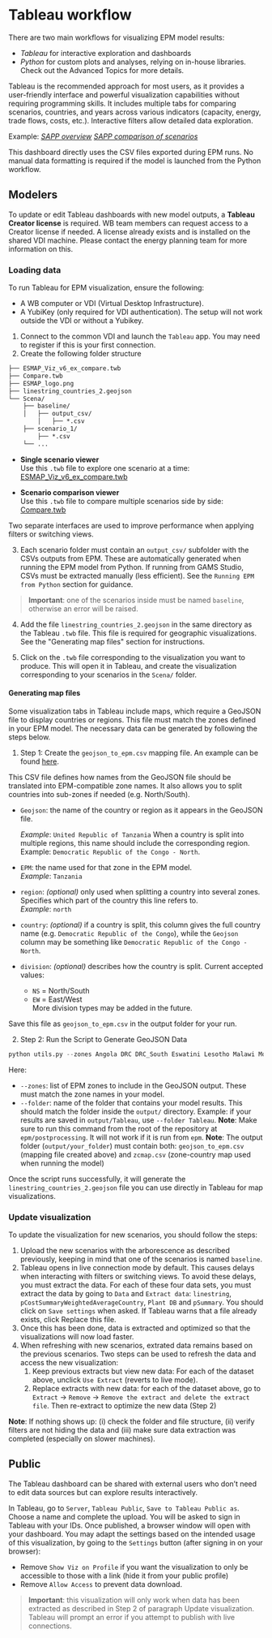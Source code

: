 # Tableau workflow

There are two main workflows for visualizing EPM model results:
- _Tableau_ for interactive exploration and dashboards
- _Python_ for custom plots and analyses, relying on in-house libraries. Check out the Advanced Topics for more details.

Tableau is the recommended approach for most users, as it provides a user-friendly interface and powerful visualization capabilities without requiring programming skills.
It includes multiple tabs for comparing scenarios, countries, and years across various indicators (capacity, energy, trade flows, costs, etc.). Interactive filters allow detailed data exploration.

Example: _[SAPP overview](https://public.tableau.com/app/profile/celia.escribe/viz/SAPPregionalintegration/Home?publish=yes)_
_[SAPP comparison of scenarios](https://public.tableau.com/app/profile/celia.escribe/viz/SAPP-Comparison/Compare?publish=yes)_

This dashboard directly uses the CSV files exported during EPM runs. No manual data formatting is required if the model is launched from the Python workflow.

## Modelers

To update or edit Tableau dashboards with new model outputs, a **Tableau Creator license** is required. WB team members can request access to a Creator license if needed. A license already exists and is installed on the shared VDI machine. Please contact the energy planning team for more information on this.

### Loading data 
To run Tableau for EPM visualization, ensure the following:

- A WB computer or VDI (Virtual Desktop Infrastructure). 
- A YubiKey (only required for VDI authentication).
The setup will not work outside the VDI or without a Yubikey.

1. Connect to the common VDI and launch the `Tableau` app. You may need to register if this is your first connection.
2. Create the following folder structure
```markdown
├── ESMAP_Viz_v6_ex_compare.twb
├── Compare.twb
├── ESMAP_logo.png
├── linestring_countries_2.geojson
└── Scena/
    ├── baseline/
    │   ├── output_csv/
        │   ├── *.csv
    ├── scenario_1/
        ├── *.csv
    └── ...
```

- **Single scenario viewer**  
  Use this `.twb` file to explore one scenario at a time:  
  [ESMAP_Viz_v6_ex_compare.twb](https://github.com/ESMAP-World-Bank-Group/EPM/blob/main/epm/docs/dwld/ESMAP_Viz_v6_ex_compare.twb)

- **Scenario comparison viewer**  
  Use this `.twb` file to compare multiple scenarios side by side:  
  [Compare.twb](https://github.com/ESMAP-World-Bank-Group/EPM/blob/main/epm/docs/dwld/Compare.twb)

 Two separate interfaces are used to improve performance when applying filters or switching views.

3. Each scenario folder must contain an `output_csv/` subfolder with the CSVs outputs from EPM. These are automatically generated when running the EPM model from Python. If running from GAMS Studio, CSVs must be extracted manually (less efficient). See the `Running EPM from Python` section for guidance.

> **Important**: one of the scenarios inside must be named `baseline`, otherwise an error will be raised.

4. Add the file `linestring_countries_2.geojson` in the same directory as the Tableau `.twb` file.  This file is required for geographic visualizations. See the "Generating map files" section for instructions.

5. Click on the `.twb` file corresponding to the visualization you want to produce. This will open it in Tableau, and create the visualization corresponding to your scenarios in the `Scena/` folder.

#### Generating map files

Some visualization tabs in Tableau include maps, which require a GeoJSON file to display countries or regions. This file must match the zones defined in your EPM model. The necessary data can be generated by following the steps below.

1. Step 1: Create the `geojson_to_epm.csv` mapping file. An example can be found [here](https://github.com/ESMAP-World-Bank-Group/EPM/blob/main/epm/postprocessing/static/geojson_to_epm.csv).

This CSV file defines how names from the GeoJSON file should be translated into EPM-compatible zone names. It also allows you to split countries into sub-zones if needed (e.g. North/South).

- `Geojson`: the name of the country or region as it appears in the GeoJSON file. 
  
    _Example_: `United Republic of Tanzania`
    When a country is split into multiple regions, this name should include the corresponding region. Example: `Democratic Republic of the Congo - North`.
- `EPM`: the name used for that zone in the EPM model.  
  _Example_: `Tanzania`
- `region`: _(optional)_ only used when splitting a country into several zones. Specifies which part of the country this line refers to.  
  _Example_: `north`
- `country`: _(optional)_ if a country is split, this column gives the full country name (e.g. `Democratic Republic of the Congo`), while the `Geojson` column may be something like `Democratic Republic of the Congo - North`.
- `division`: _(optional)_ describes how the country is split. Current accepted values:  
  - `NS` = North/South  
  - `EW` = East/West  
  More division types may be added in the future.

Save this file as `geojson_to_epm.csv` in the output folder for your run.

2. Step 2: Run the Script to Generate GeoJSON Data
```python 
python utils.py --zones Angola DRC DRC_South Eswatini Lesotho Malawi Mozambique Namibia South_Africa Tanzania Zambia Zimbabwe --folder Tableau
```
Here:
- `--zones`: list of EPM zones to include in the GeoJSON output. These must match the zone names in your model.
- `--folder`: name of the folder that contains your model results. This should match the folder inside the `output/` directory. Example: if your results are saved in `output/Tableau`, use `--folder Tableau`.
**Note**: Make sure to run this command from the root of the repository at `epm/postprocessing`. It will not work if it is run from `epm`.
**Note**: The output folder (`output/your_folder`) must contain both: `geojson_to_epm.csv` (mapping file created above) and `zcmap.csv` (zone-country map used when running the model)

Once the script runs successfully, it will generate the `linestring_countries_2.geojson` file you can use directly in Tableau for map visualizations.

### Update visualization

To update the visualization for new scenarios, you should follow the steps:
1. Upload the new scenarios with the arborescence as described previously, keeping in mind that one of the scenarios is named `baseline`.
2. Tableau opens in live connection mode by default. This causes delays when interacting with filters or switching views.
To avoid these delays, you must extract the data. For each of these four data sets, you must extract the data by going to `Data` and `Extract data`: `linestring`, `pCostSummaryWeightedAverageCountry`, `Plant DB` and `pSummary`. You should click on `Save settings` when asked. If Tableau warns that a file already exists, click Replace this file.
3. Once this has been done, data is extracted and optimized so that the visualizations will now load faster.
4. When refreshing with new scenarios, extrated data remains based on the previous scenarios. Two steps can be used to refresh the data and access the new visualization:
   1. Keep previous extracts but view new data: For each of the dataset above, unclick `Use Extract` (reverts to live mode).
   2. Replace extracts with new data: for each of the dataset above, go to `Extract` → `Remove` → `Remove the extract and delete the extract file`.
   Then re-extract to optimize the new data (Step 2)

**Note**: If nothing shows up: (i) check the folder and file structure, (ii) verify filters are not hiding the data and (iii) make sure data extraction was completed (especially on slower machines).

## Public

The Tableau dashboard can be shared with external users who don’t need to edit data sources but can explore results interactively.

In Tableau, go to `Server`, `Tableau Public`, `Save to Tableau Public as`. Choose a name and complete the upload. You will be asked to sign in Tableau with your IDs. Once published, a browser window will open with your dashboard.
You may adapt the settings based on the intended usage of this visualization, by going to the `Settings` button (after signing in on your browser):
- Remove `Show Viz on Profile` if you want the visualization to only be accessible to those with a link (hide it from your public profile)
- Remove `Allow Access` to prevent data download.

> **Important**: this visualization will only work when data has been extracted as described in Step 2 of paragraph Update visualization. Tableau will prompt an error if you attempt to publish with live connections.
